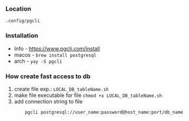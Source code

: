### Location
```.config/pgcli```

### Installation
* Info - https://www.pgcli.com/install
* macos - `brew install postgresql`
* arch - `yay -S pgcli`


### How create fast access to db
1. create file exp.: `LOCAL_DB_tableName.sh`
2. make file executable for file `chmod +x LOCAL_DB_tableName.sh`
3. add connection string to file
    ```
        pgcli postgresql://user_name:password@host_name:port/db_name
    ```
